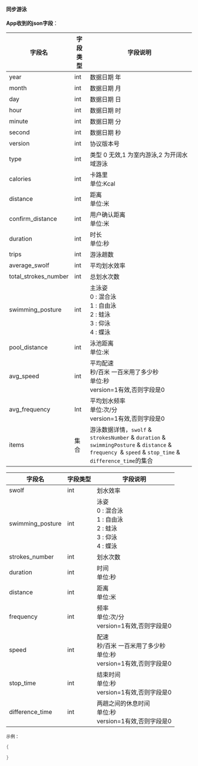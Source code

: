 #### 同步游泳


**App收到的json字段**：

| 字段名               | 字段类型 | 字段说明                                                     |
| -------------------- | -------- | ------------------------------------------------------------ |
| year                 | int      | 数据日期 年                                                  |
| month                | int      | 数据日期 月                                                  |
| day                  | int      | 数据日期 日                                                  |
| hour                 | int      | 数据日期 时                                                  |
| minute               | int      | 数据日期 分                                                  |
| second               | int      | 数据日期 秒                                                  |
| version              | int      | 协议版本号                                                   |
| type                 | int      | 类型 0 无效,1 为室内游泳,2 为开阔水域游泳                    |
| calories             | int      | 卡路里<br />单位:Kcal                                        |
| distance             | int      | 距离<br />单位:米                                            |
| confirm_distance     | int      | 用户确认距离<br />单位:米                                    |
| duration             | int      | 时长<br />单位:秒                                            |
| trips                | int      | 游泳趟数                                                     |
| average_swolf        | int      | 平均划水效率                                                 |
| total_strokes_number | int      | 总划水次数                                                   |
| swimming_posture     | int      | 主泳姿  <br />0 : 混合泳 <br />1 : 自由泳 <br />2 : 蛙泳 <br />3 : 仰泳<br />4 : 蝶泳 |
| pool_distance        | int      | 泳池距离<br />单位:米                                        |
| avg_speed            | int      | 平均配速<br />秒/百米 一百米用了多少秒 <br />单位:秒<br />version=1有效,否则字段是0 |
| avg_frequency        | Int      | 平均划水频率<br />单位:次/分<br />version=1有效,否则字段是0  |
| items                | 集合     | 游泳数据详情，`swolf` & `strokesNumber` & `duration` & `swimmingPosture` & `distance` & `frequency `& `speed` & `stop_time` & `difference_time`的集合 |

| 字段名           | 字段类型 | 字段说明                                                     |
| ---------------- | -------- | ------------------------------------------------------------ |
| swolf            | int      | 划水效率                                                     |
| swimming_posture | int      | 泳姿<br />0 : 混合泳 <br />1 : 自由泳 <br />2 : 蛙泳 <br />3 : 仰泳<br />4 : 蝶泳 |
| strokes_number   | int      | 划水次数                                                     |
| duration         | int      | 时间<br />单位:秒                                            |
| distance         | int      | 距离<br />单位:米                                            |
| frequency        | int      | 频率<br />单位:次/分<br />version=1有效,否则字段是0          |
| speed            | int      | 配速<br />秒/百米 一百米用了多少秒 <br />单位:秒<br />version=1有效,否则字段是0 |
| stop_time        | int      | 结束时间<br />单位:秒<br />version=1有效,否则字段是0         |
| difference_time  | int      | 两趟之间的休息时间<br />单位:秒<br />version=1有效,否则字段是0 |

`示例：`

```c
{

}
```
